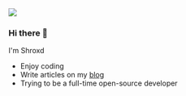 <img src="https://github-readme-stats.vercel.app/api?username=ShroXd&show_icons=true&theme=tokyonight" />

### Hi there 👋


I'm Shroxd

- Enjoy coding<br/>
- Write articles on my [blog](https://www.atriiy.com/)
- Trying to be a full-time open-source developer<br/>
